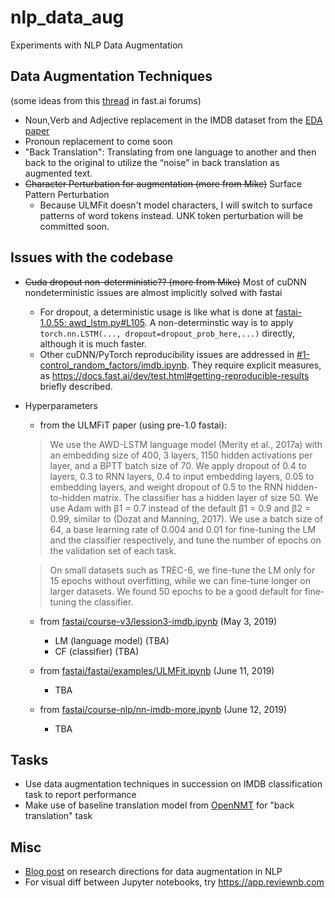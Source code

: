 # nlp_data_aug
Experiments with NLP Data Augmentation

## Data Augmentation Techniques
(some ideas from this [thread](https://forums.fast.ai/t/nlp-data-augmentation-experiments/39902) in fast.ai forums)
- Noun,Verb and Adjective replacement in the IMDB dataset from the [EDA paper](https://arxiv.org/abs/1901.11196)
- Pronoun replacement to come soon
- "Back Translation": Translating from one language to another and then back to the original to utilize the “noise” in back translation as augmented text.
- ~~Character Perturbation for augmentation (more from Mike)~~ Surface Pattern Perturbation
  * Because ULMFit doesn't model characters, I will switch to surface patterns of word tokens instead. UNK token perturbation will be committed soon.

## Issues with the codebase
- ~~Cuda dropout non-deterministic?? (more from Mike)~~ Most of cuDNN nondeterministic issues are almost implicitly solved with fastai
  * For dropout, a deterministic usage is like what is done at [fastai-1.0.55: awd_lstm.py#L105](https://github.com/fastai/fastai/blob/release-1.0.55/fastai/text/models/awd_lstm.py#L105). A non-determinstic way is to apply `torch.nn.LSTM(..., dropout=dropout_prob_here,...)` directly, although it is much faster.
  * Other cuDNN/PyTorch reproducibility issues are addressed in [#1-control_random_factors/imdb.ipynb](https://github.com/anz9990/nlp_data_aug/blob/%231-control_random_factors/imdb.ipynb). They require explicit measures, as https://docs.fast.ai/dev/test.html#getting-reproducible-results briefly described.
- Hyperparameters
  * from the ULMFiT paper (using pre-1.0 fastai):
  > We use the AWD-LSTM language model (Merity et al., 2017a) with an embedding size of 400, 3 layers, 1150 hidden activations per layer, and a BPTT batch size of 70. We apply dropout of 0.4 to layers, 0.3 to RNN layers, 0.4 to input embedding layers, 0.05 to embedding layers, and weight dropout of 0.5 to the RNN hidden-to-hidden matrix. The classifier has a hidden layer of size 50. We use Adam with β1 = 0.7 instead of the default β1 = 0.9 and β2 = 0.99, similar to (Dozat and Manning, 2017). We use a batch size of 64, a base learning rate of 0.004 and 0.01 for fine-tuning the LM and the classifier respectively, and tune the number of epochs on the validation set of each task.

  > On small datasets such as TREC-6, we fine-tune the LM only for 15 epochs without overfitting, while we can fine-tune longer on larger datasets. We found 50 epochs to be a good default for fine-tuning the classifier.

  * from [fastai/course-v3/lession3-imdb.ipynb](https://github.com/fastai/course-v3/blob/master/nbs/dl1/lesson3-imdb.ipynb) (May 3, 2019)
    * LM (language model) (TBA)
    * CF (classifier) (TBA)

  * from [fastai/fastai/examples/ULMFit.ipynb](https://github.com/fastai/fastai/blob/master/examples/ULMFit.ipynb) (June 11, 2019)
    * TBA

  * from [fastai/course-nlp/nn-imdb-more.ipynb](https://github.com/fastai/course-nlp/blob/master/nn-imdb-more.ipynb) (June 12, 2019)
    * TBA

## Tasks
- Use data augmentation techniques in succession on IMDB classification task to report performance
- Make use of baseline translation model from [OpenNMT](http://opennmt.net/Models-py/) for "back translation" task

## Misc
- [Blog post](http://blog.aylien.com/research-directions-at-aylien-in-nlp-and-transfer-learning/#taskindependentdataaugmentationfornlp) on research directions for data augmentation in NLP
- For visual diff between Jupyter notebooks, try https://app.reviewnb.com
